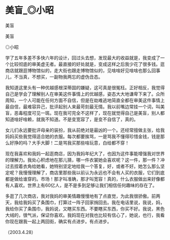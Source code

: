 # 美盲_◎小昭

美盲

美盲

◎小昭

学了五年多差不多快六年的设计，回过头去想，发现最大的收益就是，我变成了一个比较彻底的审美虚无者。最直接的好处就是，变成这样之后我少花了很多钱。逛商店就跟逛博物馆似的，走大街也跟走博物馆似的，见啥啥好见啥啥也那么回事儿，不当真，不想买，一副物我两忘的虚伪丑态。

我知道这里头有一种优越感根深蒂固的嫌疑，这可真是很冤枉。正好相反，我觉得自己是学会了理解别人在审美这件事情上的优越感，姿态大大地谦卑下来了。众所周知，一个人可能在任何方面不自信，但是在劫难逃地简直全都在审美这件事情上最自信，最难容异己，批评起别人来最苛刻最无情。我以前嘴边常挂一个词，叫美盲，恶毒程度可见一斑。现在我可完全不这样了，现在就觉得自己是美盲，别人都知道啥好啥赖，就我不知道。不是变宽容了，是变不自信了，真的。

女儿们永远要批评母亲的装扮，我从前绝对是最凶的一个。还经常擅做主张，给我妈妈买些我觉得适合她的衣服。每次都要挨骂，一是骂我不懂得珍惜金钱，钱是那么好挣的吗？大手大脚！二是骂我买那些啥玩意，白给都不穿！

现在我喜欢和我妈一起逛商店，因为我妈年纪大了，也因为这件事能增强我对世界的理解力。我处心积虑地在那儿猜，哪一件衣裳她会喜欢呢？这一件，那一件？冲过去捏着衣角给她看，她特别坚定地给我一个答复，好，或者不好。她怎么那么坚定呢？我慢慢理解了，商店里那些我以前认为永远也不会有人买的衣服，它们到底都是做给谁穿的。市场！那才叫准确，那才叫宽容！真的，什么衣服做出来好像都有人喜欢。世界上有60亿人，是不是多到足够让我们相信任何趣味的存在了。

多逛了几次商店，我对我妈的审美情趣慢慢地有了点直觉，为此我很骄傲。前两天，我给我妈买了条围巾，打算过一阵子回家捎回去。我在电话里说，我说，妈，我给你买了条围巾，我妈说，又瞎买东西。不要瞎买东西，你买不好。我说，黑色大绒的，很气派，保证你喜欢。我妈现在对我也比较有信心了，她说，也行，我看你现在跟我一起上两回街，确实有点进步。有点进步。

（2003.4.28）